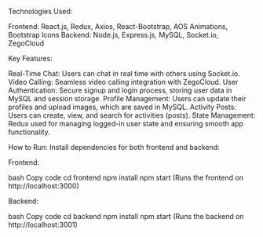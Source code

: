 Technologies Used:

Frontend: React.js, Redux, Axios, React-Bootstrap, AOS Animations, Bootstrap Icons
Backend: Node.js, Express.js, MySQL, Socket.io, ZegoCloud

Key Features:

Real-Time Chat: Users can chat in real time with others using Socket.io.
Video Calling: Seamless video calling integration with ZegoCloud.
User Authentication: Secure signup and login process, storing user data in MySQL and session storage.
Profile Management: Users can update their profiles and upload images, which are saved in MySQL.
Activity Posts: Users can create, view, and search for activities (posts).
State Management: Redux used for managing logged-in user state and ensuring smooth app functionality.

How to Run:
Install dependencies for both frontend and backend:

Frontend:

bash
Copy code
cd frontend
npm install
npm start
(Runs the frontend on http://localhost:3000)

Backend:

bash
Copy code
cd backend
npm install
npm start
(Runs the backend on http://localhost:3001)
